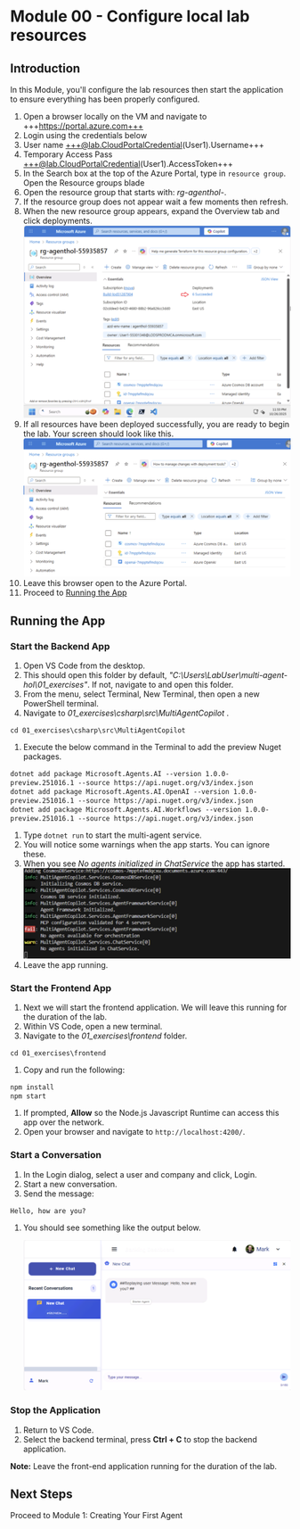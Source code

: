 # Module 00 - Configure local lab resources

## Introduction

In this Module, you'll configure the lab resources then start the application to ensure everything has been properly configured.

1. Open a browser locally on the VM and navigate to +++https://portal.azure.com+++
1. Login using the credentials below
1. User name +++@lab.CloudPortalCredential(User1).Username+++
1. Temporary Access Pass +++@lab.CloudPortalCredential(User1).AccessToken+++
1. In the Search box at the top of the Azure Portal, type in `resource group`. Open the Resource groups blade
1. Open the resource group that starts with: *rg-agenthol-*.
1. If the resource group does not appear wait a few moments then refresh.
1. When the new resource group appears, expand the Overview tab and click deployments.
![essentials-tab-deployments](./media/module-00/essentials-tab-deployments.png)
1. If all resources have been deployed successfully, you are ready to begin the lab. Your screen should look like this.
![deployments](./media/module-00/deployments.png)
1. Leave this browser open to the Azure Portal.
1. Proceed to [Running the App](#running-the-app)

## Running the App

### Start the Backend App

1. Open VS Code from the desktop.
1. This should open this folder by default, *"C:\Users\LabUser\multi-agent-hol\01_exercises\"*. If not, navigate to and open this folder.
1. From the menu, select Terminal, New Terminal, then open a new PowerShell terminal.
1. Navigate to *01_exercises\csharp\src\MultiAgentCopilot* .

```shell
cd 01_exercises\csharp\src\MultiAgentCopilot

```
1. Execute the below command in the Terminal to add the preview Nuget packages.

```shell
dotnet add package Microsoft.Agents.AI --version 1.0.0-preview.251016.1 --source https://api.nuget.org/v3/index.json
dotnet add package Microsoft.Agents.AI.OpenAI --version 1.0.0-preview.251016.1 --source https://api.nuget.org/v3/index.json
dotnet add package Microsoft.Agents.AI.Workflows --version 1.0.0-preview.251016.1 --source https://api.nuget.org/v3/index.json
```

1. Type  `dotnet run` to start the multi-agent service.
1. You will notice some warnings when the app starts. You can ignore these.
1. When you see *No agents initialized in ChatService* the app has started.
![module0_buildsucess](./media/module-00/module0_buildsucess.png)
1. Leave the app running.

### Start the Frontend App

1. Next we will start the frontend application. We will leave this running for the duration of the lab.
1. Within VS Code, open a new terminal.
1. Navigate to the *01_exercises\frontend* folder.

```shell
cd 01_exercises\frontend
```

1. Copy and run the following:

```shell
npm install
npm start
```

1. If prompted, **Allow** so the Node.js Javascript Runtime can access this app over the network.
1. Open your browser and navigate to `http://localhost:4200/`.

### Start a Conversation

1. In the Login dialog, select a user and company and click, Login.
1. Start a new conversation.
1. Send the message:

```text
Hello, how are you?
```

1. You should see something like the output below.

   ![Test output](./media/module-00/test-output.png)

### Stop the Application

1. Return to VS Code.
1. Select the backend terminal, press **Ctrl + C** to stop the backend application.

**Note:** Leave the front-end application running for the duration of the lab.

## Next Steps

Proceed to Module 1: Creating Your First Agent
